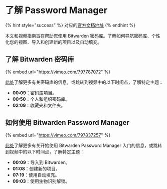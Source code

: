 # 了解 Password Manager

{% hint style="success" %}
对应的[官方文档地址](https://bitwarden.com/help/get-to-know-password-manager/)
{% endhint %}

本文和视频指南旨在帮助您使用 Bitwarden 密码库。了解如何导航密码库、个性化您的视图、导入和创建新的项目以及自动填充。

## 了解 Bitwarden 密码库 <a href="#getting-to-know-the-bitwarden-vault" id="getting-to-know-the-bitwarden-vault"></a>

{% embed url="https://vimeo.com/797787072" %}

[此处](../your-vault/vault-items.md)了解更多有关密码库的信息，或跳转到视频中的以下时间点，了解特定主题：

* **00:09**：密码库项目。
* **00:50**：个人和组织密码库。
* **02:09**：收藏夹和文件夹。

## 如何使用 Bitwarden Password Manager <a href="#how-to-use-the-bitwarden-password-manager" id="how-to-use-the-bitwarden-password-manager"></a>

{% embed url="https://vimeo.com/797837257" %}

[此处](../getting-started/getting-started-webvault.md)了解更多有关开始使用 Bitwarden Password Manager 入门的信息，或跳转到视频中的以下时间点，了解特定主题：

* **00:09**：导入到 Bitwarden。
* **01:08**：创建新的项目。
* **07:19**：使用自动填充。
* **09:03**：使用生物识别解锁。
